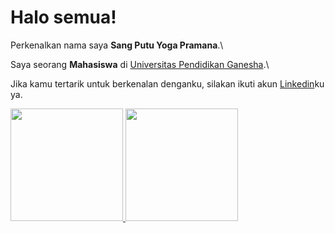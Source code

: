# Halo semua! 

Perkenalkan nama saya **Sang Putu Yoga Pramana**.\

Saya seorang **Mahasiswa** di [Universitas Pendidikan Ganesha](https://undiksha.ac.id/).\

Jika kamu tertarik untuk berkenalan denganku, silakan ikuti akun [Linkedin](https://www.linkedin.com/in/yoga-pramana-a77b3b1a1/)ku ya.

<p align="left">
<a href="https://github.com/gilangadhan">
  <img height="180em" src="https://github-readme-stats-eight-theta.vercel.app/api?username=gilangadhan&show_icons=true&theme=algolia&include_all_commits=true&count_private=true"/>
  <img height="180em" src="https://github-readme-stats-eight-theta.vercel.app/api/top-langs/?username=gilangadhan&layout=compact&langs_count=8&theme=algolia"/>
</a>
</p>
